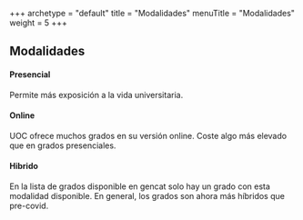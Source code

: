 +++
archetype = "default"
title = "Modalidades"
menuTitle = "Modalidades"
weight = 5
+++

## Modalidades 
#### Presencial
Permite más exposición a la vida universitaria. 

#### Online
UOC ofrece muchos grados en su versión online. Coste algo más elevado que en grados presenciales. 

#### Hibrido
En la lista de grados disponible en gencat solo hay un grado con esta modalidad disponible. En general, los grados son ahora más híbridos que pre-covid. 
